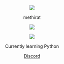 <p align="center">  
<img src="https://media.discordapp.net/attachments/1024340750453981234/1024658105222570107/Mimu1.png?width=936&height=936">
</p>
<p align="center">
    methirat
<p align="center">  
<img src="https://komarev.com/ghpvc/?username=methirat&color=grey">
</p>
    <p align="center">
  <img src="https://discord.c99.nl/widget/theme-4/881888876216586290.png"/>
</p>
<p align="center">
Currently learning Python
<p align="center">
    <a href="https://discord.gg/4BZBrSCf22">Discord</a>
    
